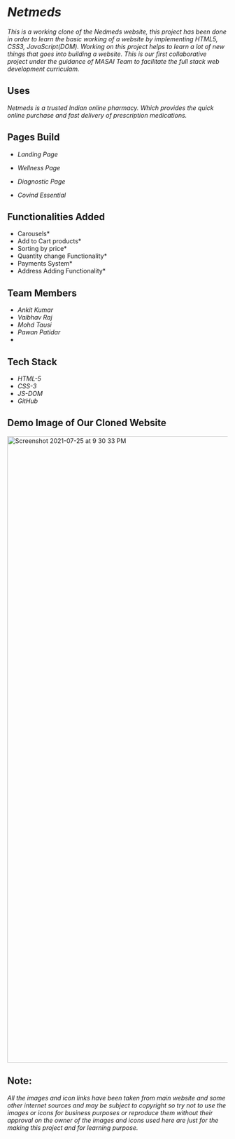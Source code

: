 # *Netmeds*

*This is a working clone of the Nedmeds website, this project has been done in order to learn the basic working of a website by implementing HTML5, CSS3, JavaScript(DOM). Working on this project helps to learn a lot of new things that goes into building a website. This is our first collaborative project under the guidance of MASAI Team to facilitate the full stack web development curriculam.* 

## Uses

*Netmeds is a trusted Indian online pharmacy. Which provides the quick online purchase and fast delivery of prescription medications.*

## Pages Build

* *Landing Page*

* *Wellness Page*

* *Diagnostic Page*

* *Covind Essential*

## Functionalities Added

* Carousels*
* Add to Cart products*
* Sorting by price*
* Quantity change Functionality*
* Payments System*
* Address Adding Functionality*

## Team Members

* *Ankit Kumar*
* *Vaibhav Raj*
* *Mohd Tausi*
* *Pawan Patidar*
* 
## Tech Stack

* *HTML-5*
* *CSS-3*
* *JS-DOM*
* *GitHub*


## Demo Image of Our Cloned Website
<img width="1430" alt="Screenshot 2021-07-25 at 9 30 33 PM" src="https://user-images.githubusercontent.com/40136017/126905623-96620fe6-50db-456a-a061-5c5a83e384e2.png">



## Note:
*All the images and icon links have been taken from main website and some other internet sources and may be subject to copyright so try not to use the images or icons for business purposes or reproduce them without their approval on the owner of the images and icons used here are just for the making this project and for learning purpose.*

